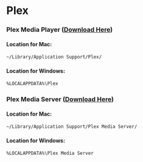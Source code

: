 # Plex

### Plex Media Player ([Download Here](https://www.plex.tv/media-server-downloads/#plex-app))
#### Location for Mac:
```bash
~/Library/Application Support/Plex/
```
#### Location for Windows:
```bash
%LOCALAPPDATA%\Plex
```

### Plex Media Server ([Download Here](https://www.plex.tv/media-server-downloads/#plex-media-server))
#### Location for Mac:
```bash
~/Library/Application Support/Plex Media Server/
```
#### Location for Windows:
```bash
%LOCALAPPDATA%\Plex Media Server
```

